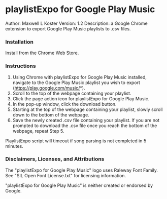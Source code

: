 # playlistExpo for Google Play Music
Author: Maxwell L Koster
Version: 1.2
Description: a Google Chrome extension to export Google Play Music playlists to .csv files.

### Installation
Install from the Chrome Web Store.

### Instructions
1. Using Chrome with playlistExpo for Google Play Music installed, navigate to the Google Play Music playlist you wish to export (https://play.google.com/music/*).
2. Scroll to the top of the webpage containing your playlist.
3. Click the page action icon for playlistExpo for Google Play Music.
4. In the pop-up window, click the download button.
5. Starting at the top of the webpage containing your playlist, slowly scroll down to the bottom of the webpage.
6. Save the newly created .csv file containing your playlist. If you are not prompted to download the .csv file once you reach the bottom of the webpage, repeat Step 5.

PlaylistExpo script will timeout if song parsing is not completed in 5 minutes.

### Disclaimers, Licenses, and Attributions
The "playlistExpo for Google Play Music" logo uses Raleway Font Family. See "SIL Open Font License.txt" for licensing information.

"playlistExpo for Google Play Music" is neither created or endorsed by Google.
